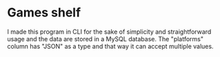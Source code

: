 # Games shelf

I made this program in CLI for the sake of simplicity and straightforward usage and the data are stored in a MySQL database. The "platforms" column has "JSON" as a type and that way it can accept multiple values.
